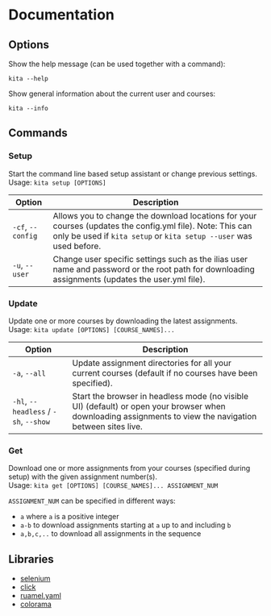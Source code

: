 # Documentation

## Options

Show the help message (can be used together with a command):
```
kita --help
```
Show general information about the current user and courses:
```
kita --info
```

## Commands

### Setup
Start the command line based setup assistant or change previous settings.  
Usage: `kita setup [OPTIONS]`  

| Option           |  Description                                                                                                                                                                             
|------------------|--------------------------------------------------------------------------------------------------------------|
| `-cf`, `--config` | Allows you to change the download locations for your courses (updates the config.yml file). Note: This can only be used if `kita setup` or `kita setup --user` was used before.                                                              |
| `-u`, `--user`    | Change user specific settings such as the ilias user name and password or the root path for downloading                                                                                                                     assignments (updates the user.yml file).                                                                                       |

### Update
Update one or more courses by downloading the latest assignments.  
Usage: `kita update [OPTIONS] [COURSE_NAMES]...`

| Option           |  Description                                                                                                                                                                             
|------------------|--------------------------------------------------------------------------------------------------------------|
| `-a`, `--all`       | Update assignment directories for all your current courses (default if no courses have been specified).                                             |
| `-hl`, `--headless` /  `-sh`, `--show` | Start the browser in headless mode (no visible UI) (default) or open your browser when downloading assignments to view the navigation between sites live.                                                                |

### Get
Download one or more assignments from your courses (specified during setup) with the given assignment number(s).  
Usage: `kita get [OPTIONS] [COURSE_NAMES]... ASSIGNMENT_NUM`

`ASSIGNMENT_NUM` can be specified in different ways:  
* `a` where `a` is a positive integer
* `a-b` to download assignments starting at `a` up to and including `b`  
* `a,b,c,..` to download all assignments in the sequence




## Libraries
- [selenium](https://github.com/SeleniumHQ/selenium)
- [click](https://github.com/pallets/click)
- [ruamel.yaml](https://bitbucket.org/ruamel/yaml)
- [colorama](https://github.com/tartley/colorama)
